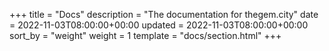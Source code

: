 +++
title = "Docs"
description = "The documentation for thegem.city"
date = 2022-11-03T08:00:00+00:00
updated = 2022-11-03T08:00:00+00:00
sort_by = "weight"
weight = 1
template = "docs/section.html"
+++
